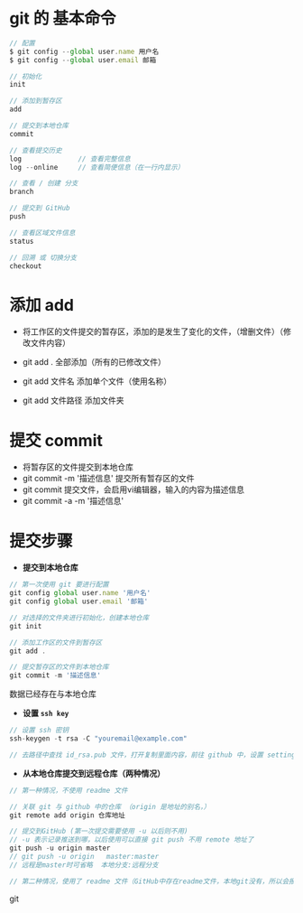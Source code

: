 
# git 的 基本命令

```js
// 配置
$ git config --global user.name 用户名
$ git config --global user.email 邮箱

// 初始化
init 

// 添加到暂存区
add 

// 提交到本地仓库
commit          

// 查看提交历史
log              // 查看完整信息
log --online     // 查看简便信息（在一行内显示）

// 查看 / 创建 分支
branch

// 提交到 GitHub
push

// 查看区域文件信息
status

// 回溯 或 切换分支
checkout 
```



# 添加 add

- 将工作区的文件提交的暂存区，添加的是发生了变化的文件，（增删文件）（修改文件内容）

- git add .                         全部添加（所有的已修改文件）
- git add 文件名               添加单个文件（使用名称）
- git add 文件路径           添加文件夹



# 提交 commit

- 将暂存区的文件提交到本地仓库
- git commit -m '描述信息'            提交所有暂存区的文件
- git commit                                  提交文件，会启用vi编辑器，输入的内容为描述信息
- git commit -a -m '描述信息'        





# 提交步骤

- **提交到本地仓库**

```js
// 第一次使用 git 要进行配置
git config global user.name '用户名'
git config global user.email '邮箱'

// 对选择的文件夹进行初始化，创建本地仓库
git init

// 添加工作区的文件到暂存区
git add .

// 提交暂存区的文件到本地仓库
git commit -m '描述信息'
```

数据已经存在与本地仓库

- **设置 `ssh key`**

```js
// 设置 ssh 密钥   
ssh-keygen -t rsa -C "youremail@example.com"

// 去路径中查找 id_rsa.pub 文件，打开复制里面内容，前往 github 中，设置 setting => SSH and GPG keys ,描述随意填写，下面的文本域粘贴 id_rsa.pub 中内容 确定
```



- **从本地仓库提交到远程仓库（两种情况）**

```js
// 第一种情况，不使用 readme 文件

// 关联 git 与 github 中的仓库 （origin 是地址的别名，）
git remote add origin 仓库地址

// 提交到GitHub (第一次提交需要使用 -u 以后则不用)
// -u 表示记录推送到哪，以后使用可以直接 git push 不用 remote 地址了
git push -u origin master
// git push -u origin   master:master
// 远程是master时可省略  本地分支:远程分支
```

```js
// 第二种情况，使用了 readme 文件（GitHub中存在readme文件，本地git没有，所以会报错要合并）

```

git
